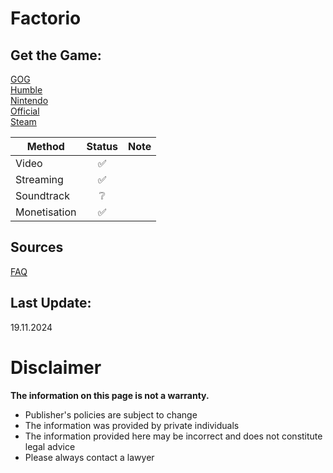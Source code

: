 # Factorio

## Get the Game:
[GOG](https://www.gog.com/game/factorio)  
[Humble](https://www.humblebundle.com/store/factorio)  
[Nintendo](https://www.nintendo.com/store/products/factorio-switch/)  
[Official](https://www.factorio.com/buy)  
[Steam](https://store.steampowered.com/app/427520/)  

|**Method**|**Status**|**Note**|
|---|:---:|---|
|Video|✅||
|Streaming|✅||
|Soundtrack|❔||
|Monetisation|✅||

## Sources
[FAQ](https://factorio.com/support/press-kit)  

## Last Update:
19.11.2024

# Disclaimer
**The information on this page is not a warranty.**  
- Publisher's policies are subject to change
- The information was provided by private individuals
- The information provided here may be incorrect
and does not constitute legal advice
- Please always contact a lawyer
